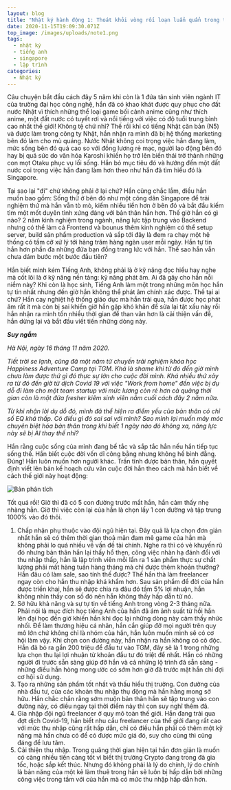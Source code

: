 ```yaml
---
layout: blog
title: "Nhật ký hành động 1: Thoát khỏi vòng rối loạn luẩn quẩn trong tâm trí"
date: 2020-11-15T19:09:30.071Z
top_image: /images/uploads/note1.png
tags:
  - nhật ký
  - tiếng anh
  - singapore
  - lập trình
categories:
  - Nhật ký
---
```

Câu chuyện bắt đầu cách đây 5 năm khi còn là 1 đứa tân sinh viên ngành IT của trường đại học công nghệ, hắn đã có khao khát được quy phục cho đất nước Nhật vì thích những thể loại game bối cảnh anime cũng như thích anime, một đất nước có tuyết rơi và nổi tiếng với việc có độ tuổi trung bình cao nhất thế giới! Không tệ chứ nhỉ? Thế rồi khi có tiếng Nhật căn bản (N5) và được làm trong công ty Nhật, hắn nhận ra mình đã bị hệ thống marketing bên đó làm cho mù quáng. Nước Nhật không coi trọng việc hắn đang làm, mức sống bên đó quá cao so với đồng lương rẻ mạc, người lao động bên đó hay bị quá sức do văn hóa Karoshi khiến họ trở lên biến thái trở thành những con mọt Otaku phục vụ lối sống. Hắn bỏ mục tiêu đó và hướng đến một đất nước coi trọng việc hắn đang làm hơn theo như hắn đã tìm hiểu đó là Singapore.

<!-- more -->

Tại sao lại "đi" chứ không phải ở lại chứ? Hắn cũng chắc lắm, điều hắn muốn bao gồm: Sống thử ở bên đó như một công dân Singapore để trải nghiệm thứ mà hắn vẫn tò mò, kiếm nhiều tiền hơn ở bên đó và bắt đầu kiếm tìm một mốt duyên tình xứng đáng với bản thân hắn hơn. Thế giờ hắn có gì nào? 2 năm kinh nghiệm trong ngành, năng lực tập trung vào Backend nhưng có thể làm cả Frontend và bounus thêm kinh nghiệm có thể setup server, build sản phẩm production và sắp tới đây là đem ra chạy một hệ thống có tầm cỡ xử lý tới hàng trăm hàng ngàn user mỗi ngày. Hắn tự tin hắn hơn phần đa những đứa bạn đồng trang lức với hắn. Thế sao hắn vẫn chưa dám bước một bước đầu tiên?

Hắn biết mình kém Tiếng Anh, không phải là ở kỹ năng đọc hiểu hay nghe mà cốt lõi là ở kỹ năng nền tảng: kỹ năng phát âm. Ai đã gây cho hắn nỗi niềm này? Khi còn là học sinh, Tiếng Anh làm một trong những môn học hắn tự tin nhất nhưng đến giờ hắn không thể phát âm chính xác được. Thế tại ai chứ? Hắn cay nghiệt hệ thống giáo dục mà hắn trải qua, hắn được học phát âm rất ít mà còn bị sai khiến giờ hắn gặp khó khăn để sửa lại tật xấu này rồi hắn nhận ra mình tốn nhiều thời gian để than vãn hơn là cải thiện vấn đề, hắn dừng lại và bắt đầu viết tiến những dòng này.

***Suy ngẫm***

*Hà Nội, ngày 16 tháng 11 năm 2020.*

*Tiết trời se lạnh, cũng đã một năm từ chuyến trải nghiệm khóa học Happiness Adventure Camp tại TGM. Khá là shame khi từ đó đến giờ mình chưa làm được thứ gì đó thực sự lớn cho cuộc đời mình. Khá nhiều thứ xảy ra từ đó đến giờ từ dịch Covid 19 với việc "Work from home" đến việc bị dụ dỗ đi làm cho một team startup với mức lương còn rẻ hơn cả quãng thời gian còn là một đứa fresher kiêm sinh viên năm cuối cách đây 2 năm nữa.*

*Từ khi nhận lời dụ dỗ đó, mình đã thể hiện ra điểm yếu của bản thân có chỉ số EQ khá thấp. Có điều gì đó sai sai với mình? Sao mình lại muốn máy móc chuyên biệt hóa bản thân trong khi biết 1 ngày nào đó không xa, năng lực này sẽ bị AI thay thế nhỉ?*

Hắn rằng cuộc sống của mình đang bế tắc và sắp tắc hẳn nếu hắn tiếp tục sống thế. Hắn biết cuộc đời vốn dĩ công bằng nhưng không hề bình đẳng. Đúng! Hắn luôn muốn hơn người khác. Trấn tĩnh được bản thân, hắn quyết định viết lên bản kế hoạch cứu vãn cuộc đời hắn theo cách mà hắn biết về cách thế giới này hoạt động:

![Bản phân tích](/images/uploads/plant-singpore.svg "Bản phân tích")

Tốt quá rồi! Giờ thì đã có 5 con đường trước mắt hắn, hắn cảm thấy nhẹ nhàng hẳn. Giờ thì việc còn lại của hắn là chọn lấy 1 con đường và tập trung 1000% vào đó thôi.

1. Chấp nhận phụ thuộc vào đội ngũ hiện tại. Đây quả là lựa chọn đơn giản nhất hắn sẽ có thêm thời gian thoả mãn đam mê game của hắn mà không phải lo quá nhiều về vấn đề tài chính. Nghe ra thì có vẻ khuyến rũ đó nhưng bản thân hắn lại thấy hổ thẹn, công việc nhàn hạ đánh đổi với thu nhập thấp, hắn là lập trình viên mỗi lần ra 1 sản phẩm thực sự chất lượng phải mất hàng tuần hàng tháng mà chỉ được thêm khoản thưởng? Hắn đâu có làm sale, sao tính thế được? Thế hắn thà làm freelancer ngay còn cho hắn thu nhập khá khẩm hơn. Sau sản phẩm để đời của hắn được triển khai, hắn sẽ được chia ra đâu đó tầm 5% lợi nhuận, hắn không nhìn thấy con số đó nên hắn không thấy hấp dẫn từ nó.
2. Sở hữu khả năng và sự tự tin về tiếng Anh trong vòng 2-3 tháng nữa. Phải nói là mục đích học tiếng Anh của hắn đã ám ảnh suất từ hồi hắn lên đại học đến giờ khiến hắn khi đọc lại những dòng này cảm thấy nhức nhối. Để làm thương hiệu cá nhân, hắn cần giúp đỡ mọi người trên quy mô lớn chứ không chỉ là nhóm của hắn, hắn luôn muốn mình sẽ có cơ hội làm vậy. Khi chọn con đường này, hắn nhận ra hắn không có cô độc. Hắn đã bỏ ra gần 200 triệu để đầu tư vào TGM, đây sẽ là 1 trong những lựa chọn thu lại lợi nhuận từ khoản đầu tư đó triệt để nhất. Hắn có những người đi trước sẵn sàng giúp đỡ hắn và cả những lộ trình đã sẵn sàng - những điều hắn hòng mong ước có sớm hơn giờ đã trước mặt hắn chỉ đợi cơ hội sử dụng.
3. Tạo ra những sản phẩm tốt nhất và thấu hiểu thị trường. Con đường của nhà đầu tư, của các khoản thu nhập thụ động mà hắn hằng mong sở hữu. Hắn chắc chắn rằng sớm muộn bản thân hắn sẽ tập trung vào con đường này, có điều ngay tại thời điểm này thì con suy nghĩ thêm đã.
4. Gia nhập đội ngũ freelancer ở quy mô toàn thế giới. Hắn đang trải qua đợt dịch Covid-19, hắn biết nhu cầu freelancer của thế giới đang rất cao với mức thu nhập cũng rất hấp dẫn, chỉ có điều hắn phải có thêm một kỹ năng mà hắn chưa có để có được mức giá đó, suy cho cùng thì cũng đáng để lưu tâm.
5. Cải thiện thu nhập. Trong quãng thời gian hiện tại hắn đơn giản là muốn có càng nhiều tiền càng tốt vì biết thị trường Crypto đang trong đà gia tốc, hoặc sắp kết thúc. Nhưng đó không phải là lý do chính, lý do chính là bản năng của một kẻ làm thuê trong hắn sẽ luôn bị hấp dẫn bởi những công việc trong tầm với của hắn mà có mức thu nhập hấp dẫn hơn.